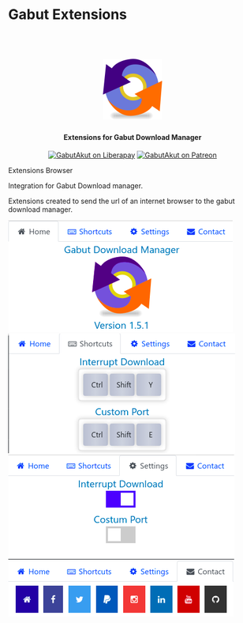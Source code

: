 # Gabut Extensions
<h1 align="center">
    <br>
    <img src="icons/icon_128.png" alt="Gabut Extensions">
</h1>
<h4 align="center">Extensions for Gabut Download Manager</h4>
<p align="center">
    <a href="https://liberapay.com/GabutAkut"><img
            src="https://img.shields.io/liberapay/patrons/GabutAkut.svg?logo=liberapay" alt="GabutAkut on Liberapay"></a>
    <a href="https://patreon.com/gabutakut"><img
            src="https://img.shields.io/badge/patreon-donate-orange.svg?logo=patreon" alt="GabutAkut on Patreon"></a>
</p>
Extensions Browser

Integration for Gabut Download manager.

Extensions created to send the url of an internet browser to the gabut download manager.

![screenshot](Screenshot0.png)
![screenshot](Screenshot1.png)
![screenshot](Screenshot2.png)
![screenshot](Screenshot3.png)